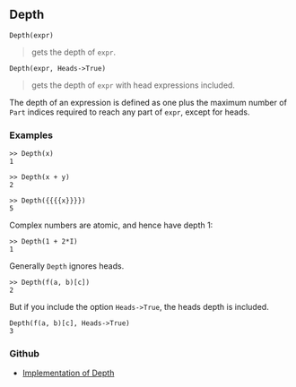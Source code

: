 ## Depth

```
Depth(expr)
```

> gets the depth of `expr`.

```
Depth(expr, Heads->True)
```

> gets the depth of `expr` with head expressions included.

The depth of an expression is defined as one plus the maximum number of `Part` indices required to reach any part of `expr`, except for heads.

### Examples

```
>> Depth(x)
1
 
>> Depth(x + y)
2
 
>> Depth({{{{x}}}})
5
```

Complex numbers are atomic, and hence have depth 1:

```
>> Depth(1 + 2*I)
1
```
 
Generally `Depth` ignores heads.

```
>> Depth(f(a, b)[c])
2
```


But if you include the option `Heads->True`, the heads depth is included.

```
Depth(f(a, b)[c], Heads->True)
3
```

### Github

* [Implementation of Depth](https://github.com/axkr/symja_android_library/blob/master/symja_android_library/matheclipse-core/src/main/java/org/matheclipse/core/builtin/StructureFunctions.java#L319) 
